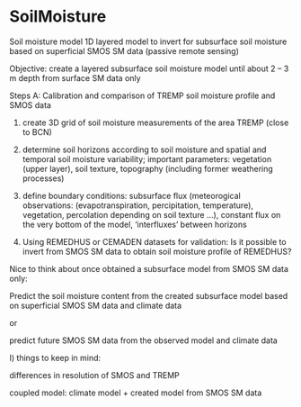 # SoilMoisture
Soil moisture model
1D layered model to invert for subsurface soil moisture based on superficial SMOS SM data (passive remote sensing)

Objective: create a layered subsurface soil moisture model until about 2 – 3 m depth from surface SM data only

Steps A: Calibration and comparison of TREMP soil moisture profile and SMOS data

1) create 3D grid of soil moisture measurements of the area TREMP (close to BCN)

2) determine soil horizons according to soil moisture and spatial and temporal soil moisture variability;
important parameters: vegetation (upper layer), soil texture, topography (including former weathering processes)

3) define boundary conditions: subsurface flux (meteorogical observations: (evapotranspiration, percipitation, temperature), vegetation, percolation depending on soil texture …), constant flux on the very bottom of the model, ‘interfluxes’ between horizons

4) Using REMEDHUS or CEMADEN datasets for validation: Is it possible to invert from SMOS SM data to obtain soil moisture profile of REMEDHUS?

Nice to think about once obtained a subsurface model from SMOS SM data only: 

Predict the soil moisture content from the created subsurface model based on superficial SMOS SM data and climate data 

or 

predict future SMOS SM data from the observed model and climate data 

I) things to keep in mind:

differences in resolution of SMOS and TREMP

coupled model: climate model + created model from SMOS SM data
